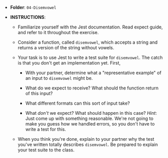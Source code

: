 * **Folder**: `04-Disemvowel`

* **INSTRUCTIONS**:

  * Familiarize yourself with the Jest documentation. Read expect guide, and refer to it throughout the exercise.

  * Consider a function, called `disemvowel`, which accepts a string and returns a version of the string without vowels.

  * Your task is to use Jest to write a test suite for `disemvowel`. The catch is that you don't get an implementation yet. First,

    * With your partner, determine what a "representative example" of an input to `disemvowel` might be.

    * What do we expect to receive? What should the function return of this input?

    * What different formats can this sort of input take?

    * What _don't_ we expect? What should happen in this case? _Hint_: Just come up with something reasonable. We're not going to make you guess how we handled errors, so you don't have to write a test for this.

  * When you think you're done, explain to your partner why the test you've written totally describes `disemvowel`. Be prepared to explain your test suite to the class.
